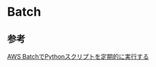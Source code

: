 # Batch

## 参考
[AWS BatchでPythonスクリプトを定期的に実行する](https://qiita.com/yacchin/items/f9ed4197bc23dfae6f64)

